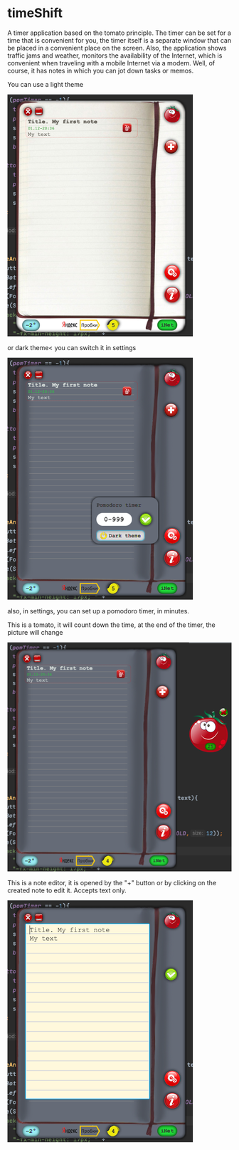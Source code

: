 # timeShift

A timer application based on the tomato principle. The timer can be set for a time that is convenient for you, the timer itself is a separate window that can be placed in a convenient place on the screen. Also, the application shows traffic jams and weather,
monitors the availability of the Internet, which is convenient when traveling with a mobile Internet via a modem.
Well, of course, it has notes in which you can jot down tasks or memos.

You can use a light theme

![Light theme](/Light.png)

or dark theme< you can switch it in settings

![Dark theme](/Dark.png)

also, in settings, you can set up a pomodoro timer, in minutes.

This is a tomato, it will count down the time, at the end of the timer, the picture will change

![Pomodoro](/PomodoroTimer.png)

This is a note editor, it is opened by the "+" button or by clicking on the created note to edit it. Accepts text only.

![Editor](/NoteEdit.png)
